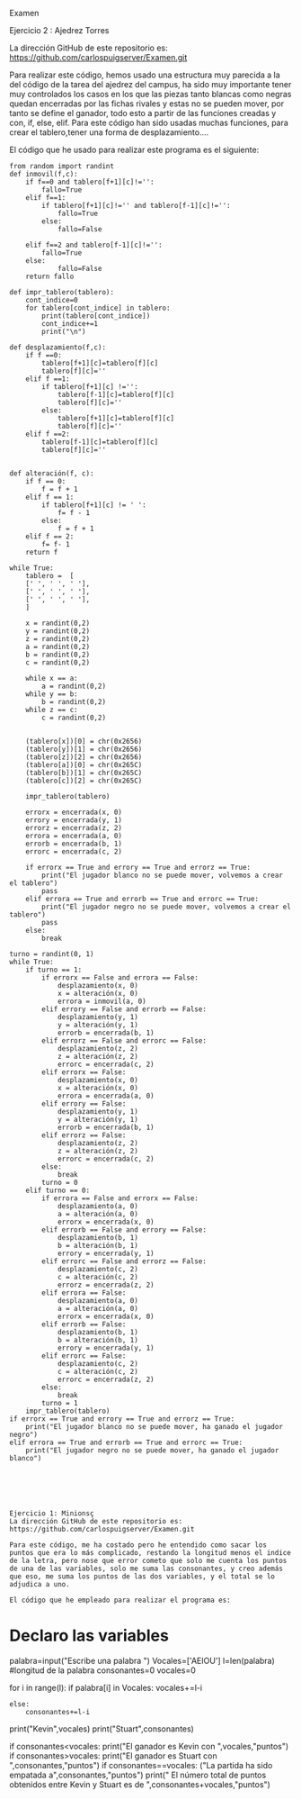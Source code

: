 Examen

Ejercicio 2 : Ajedrez Torres

La dirección GitHub de este repositorio es: https://github.com/carlospuigserver/Examen.git

Para realizar este código, hemos usado una estructura muy parecida a la del código de la tarea del ajedrez del campus, ha sido muy importante tener muy controlados los casos en los que las piezas tanto blancas como negras quedan encerradas por las fichas rivales y estas no se pueden mover, por tanto se define el ganador, todo esto a partir de las funciones creadas y con, if, else, elif.
Para este código han sido usadas muchas funciones, para crear el tablero,tener una forma de desplazamiento....


El código que he usado para realizar este programa es el siguiente:
```
from random import randint
def inmovil(f,c):
    if f==0 and tablero[f+1][c]!='':
        fallo=True
    elif f==1:
        if tablero[f+1][c]!='' and tablero[f-1][c]!='':
            fallo=True
        else:
            fallo=False
       
    elif f==2 and tablero[f-1][c]!='':
        fallo=True
    else:
            fallo=False
    return fallo   

def impr_tablero(tablero):
    cont_indice=0
    for tablero[cont_indice] in tablero:
        print(tablero[cont_indice])
        cont_indice+=1
        print("\n")

def desplazamiento(f,c):
    if f ==0:
        tablero[f+1][c]=tablero[f][c]
        tablero[f][c]=''
    elif f ==1:
        if tablero[f+1][c] !='':
            tablero[f-1][c]=tablero[f][c]
            tablero[f][c]=''
        else:
            tablero[f+1][c]=tablero[f][c]
            tablero[f][c]=''
    elif f ==2:
        tablero[f-1][c]=tablero[f][c]
        tablero[f][c]=''

           
def alteración(f, c):
    if f == 0:
        f = f + 1
    elif f == 1:
        if tablero[f+1][c] != ' ':
            f= f - 1
        else:
            f = f + 1
    elif f == 2:
        f= f- 1
    return f
    
while True:
    tablero =  [
    [' ', ' ', ' '], 
    [' ', ' ', ' '],
    [' ', ' ', ' '], 
    ]

    x = randint(0,2)
    y = randint(0,2)
    z = randint(0,2)
    a = randint(0,2)
    b = randint(0,2)
    c = randint(0,2)

    while x == a:
        a = randint(0,2)
    while y == b:
        b = randint(0,2)
    while z == c:
        c = randint(0,2)

    
    (tablero[x])[0] = chr(0x2656)
    (tablero[y])[1] = chr(0x2656)
    (tablero[z])[2] = chr(0x2656)
    (tablero[a])[0] = chr(0x265C)
    (tablero[b])[1] = chr(0x265C)
    (tablero[c])[2] = chr(0x265C)

    impr_tablero(tablero)

    errorx = encerrada(x, 0)
    errory = encerrada(y, 1)
    errorz = encerrada(z, 2)
    errora = encerrada(a, 0)
    errorb = encerrada(b, 1)
    errorc = encerrada(c, 2)

    if errorx == True and errory == True and errorz == True:
        print("El jugador blanco no se puede mover, volvemos a crear el tablero")
        pass
    elif errora == True and errorb == True and errorc == True:
        print("El jugador negro no se puede mover, volvemos a crear el tablero")
        pass
    else:
        break

turno = randint(0, 1)
while True:
    if turno == 1:
        if errorx == False and errora == False:
            desplazamiento(x, 0)
            x = alteración(x, 0)
            errora = inmovil(a, 0)
        elif errory == False and errorb == False:
            desplazamiento(y, 1)
            y = alteración(y, 1)
            errorb = encerrada(b, 1)
        elif errorz == False and errorc == False:
            desplazamiento(z, 2)
            z = alteración(z, 2)
            errorc = encerrada(c, 2)
        elif errorx == False:
            desplazamiento(x, 0)
            x = alteración(x, 0)
            errora = encerrada(a, 0)
        elif errory == False:
            desplazamiento(y, 1)
            y = alteración(y, 1)
            errorb = encerrada(b, 1)
        elif errorz == False:
            desplazamiento(z, 2)
            z = alteración(z, 2)
            errorc = encerrada(c, 2)
        else:
            break
        turno = 0
    elif turno == 0:
        if errora == False and errorx == False:
            desplazamiento(a, 0)
            a = alteración(a, 0)
            errorx = encerrada(x, 0)
        elif errorb == False and errory == False:
            desplazamiento(b, 1)
            b = alteración(b, 1)
            errory = encerrada(y, 1)
        elif errorc == False and errorz == False:
            desplazamiento(c, 2)
            c = alteración(c, 2)
            errorz = encerrada(z, 2)
        elif errora == False:
            desplazamiento(a, 0)
            a = alteración(a, 0)
            errorx = encerrada(x, 0)
        elif errorb == False:
            desplazamiento(b, 1)
            b = alteración(b, 1)
            errory = encerrada(y, 1)
        elif errorc == False:
            desplazamiento(c, 2)
            c = alteración(c, 2)
            errorc = encerrada(z, 2)
        else:
            break
        turno = 1
    impr_tablero(tablero)
if errorx == True and errory == True and errorz == True:
    print("El jugador blanco no se puede mover, ha ganado el jugador negro")
elif errora == True and errorb == True and errorc == True:
    print("El jugador negro no se puede mover, ha ganado el jugador blanco")






Ejercicio 1: Minionsç
La dirección GitHub de este repositorio es: https://github.com/carlospuigserver/Examen.git

Para este código, me ha costado pero he entendido como sacar los puntos que era lo más complicado, restando la longitud menos el indice de la letra, pero nose que error cometo que solo me cuenta los puntos de una de las variables, solo me suma las consonantes, y creo además que eso, me suma los puntos de las dos variables, y el total se lo adjudica a uno.

El código que he empleado para realizar el programa es:
```
# Declaro las variables
palabra=input("Escribe una palabra  ")
Vocales=['AEIOU']
l=len(palabra) #longitud de la palabra
consonantes=0
vocales=0

for i in range(l):
    if palabra[i] in Vocales:
        vocales+=l-i
        
    else:
        consonantes+=l-i
        


print("Kevin",vocales)
print("Stuart",consonantes)





if consonantes<vocales:
    print("El ganador es Kevin con ",vocales,"puntos")
if consonantes>vocales:
    print("El ganador es Stuart con ",consonantes,"puntos")
if consonantes==vocales:
    ("La partida ha sido empatada a",consonantes,"puntos")
print(" El número total de puntos obtenidos entre Kevin y Stuart es de ",consonantes+vocales,"puntos")

